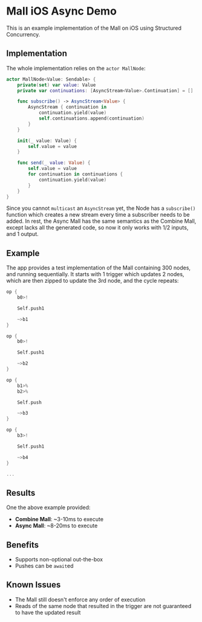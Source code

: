 # Mall iOS Async Demo
This is an example implementation of the Mall on iOS using Structured Concurrency. 

## Implementation
The whole implementation relies on the `actor MallNode`:
```swift
actor MallNode<Value: Sendable> {
    private(set) var value: Value
    private var continuations: [AsyncStream<Value>.Continuation] = []

    func subscribe() -> AsyncStream<Value> {
        AsyncStream { continuation in
            continuation.yield(value)
            self.continuations.append(continuation)
        }
    }

    init(_ value: Value) {
        self.value = value
    }

    func send(_ value: Value) {
        self.value = value
        for continuation in continuations {
            continuation.yield(value)
        }
    }
}
```
Since you cannot `multicast` an `AsyncStream` yet, the Node has a `subscribe()` function which creates a new stream every time a subscriber needs to be added.
In rest, the Async Mall has the same semantics as the Combine Mall, except lacks all the generated code, so now it only works with 1/2 inputs, and 1 output.

## Example
The app provides a test implementation of the Mall containing 300 nodes, and running sequentially. It starts with 1 trigger which updates 2 nodes, which are then zipped to update the 3rd node, and the cycle repeats:
```swift
op {
    b0>!

    Self.push1

    ~>b1
}

op {
    b0>!

    Self.push1

    ~>b2
}

op {
    b1>%
    b2>%

    Self.push

    ~>b3
}

op {
    b3>!

    Self.push1

    ~>b4
}

...
```

## Results
One the above example provided:
* **Combine Mall**: ~3-10ms to execute
* **Async Mall**: ~8-20ms to execute

## Benefits
* Supports non-optional out-the-box
* Pushes can be `await`ed

## Known Issues
* The Mall still doesn't enforce any order of execution
* Reads of the same node that resulted in the trigger are not guaranteed to have the updated result
